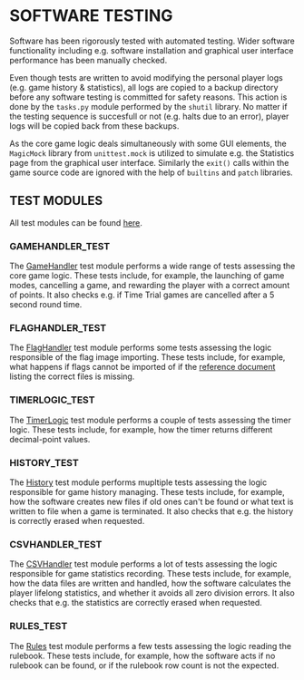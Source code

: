 # SOFTWARE TESTING

Software has been rigorously tested with automated testing. Wider software functionality including e.g. software installation and graphical user interface performance has been manually checked.

Even though tests are written to avoid modifying the personal player logs (e.g. game history & statistics), all logs are copied to a backup directory before any software testing is committed for safety reasons. This action is done by the `tasks.py` module performed by the `shutil` library. No matter if the testing sequence is succesfull or not (e.g. halts due to an error), player logs will be copied back from these backups.

As the core game logic deals simultaneously with some GUI elements, the `MagicMock` library from `unittest.mock` is utilized to simulate e.g. the Statistics page from the graphical user interface. Similarly the `exit()` calls within the game source code are ignored with the help of `builtins` and `patch` libraries.

## TEST MODULES

All test modules can be found [here](../flaggame/src/tests/).

### GAMEHANDLER_TEST

The [GameHandler](../flaggame/src/tests/a_gamehandler_test.py) test module performs a wide range of tests assessing the core game logic. These tests include, for example, the launching of game modes, cancelling a game, and rewarding the player with a correct amount of points. It also checks e.g. if Time Trial games are cancelled after a 5 second round time.

### FLAGHANDLER_TEST

The [FlagHandler](../flaggame/src/tests/b_flaghandler_test.py) test module performs some tests assessing the logic responsible of the flag image importing. These tests include, for example, what happens if flags cannot be imported of if the [reference document](../flaggame/src/logs/correctflags.txt) listing the correct files is missing.

### TIMERLOGIC_TEST

The [TimerLogic](../flaggame/src/tests/c_timerlogic_test.py) test module performs a couple of tests assessing the timer logic. These tests include, for example, how the timer returns different decimal-point values.

### HISTORY_TEST

The [History](../flaggame/src/tests/d_history_test.py) test module performs mupltiple tests assessing the logic responsible for game history managing. These tests include, for example, how the software creates new files if old ones can't be found or what text is written to file when a game is terminated. It also checks that e.g. the history is correctly erased when requested.

### CSVHANDLER_TEST

The [CSVHandler](../flaggame/src/tests/e_csvhandler_test.py) test module performs a lot of tests assessing the logic responsible for game statistics recording. These tests include, for example, how the data files are written and handled, how the software calculates the player lifelong statistics, and whether it avoids all zero division errors. It also checks that e.g. the statistics are correctly erased when requested.

### RULES_TEST

The [Rules](../flaggame/src/tests/f_rules_test.py) test module performs a few tests assessing the logic reading the rulebook. These tests include, for example, how the software acts if no rulebook can be found, or if the rulebook row count is not the expected.

## 